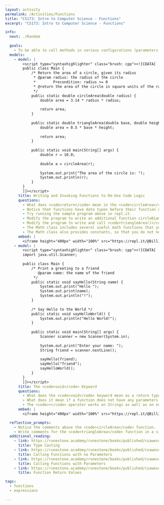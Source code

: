 ```yaml
---
layout: activity
permalink: /Activities/Functions
title: "CS173: Intro to Computer Science - Functions"
excerpt: "CS173: Intro to Computer Science - Functions"

info:
  next: ./Random
  
  goals: 
    - To be able to call methods in various configurations (parameters, return values)
  models:
    - model: |
        <script type="syntaxhighlighter" class="brush: cpp"><![CDATA[
        public class Main {
            /* Return the area of a circle, given its radius
             * @param radius: the radius of the circle
             *        Precondition: radius >= 0
             * @return the area of the circle in square units of the radius
             */
            public static double circleArea(double radius) {
                double area = 3.14 * radius * radius;
                
                return area;
            }
            
            public static double triangleArea(double base, double height) {
                double area = 0.5 * base * height;
                
                return area;
            }
            
            public static void main(String[] args) {
                double r = 10.0;
                
                double a = circleArea(r);
                
                System.out.print("The area of the circle is: ");
                System.out.println(r);
            }
        }
        ]]></script>     
      title: Writing and Invoking Functions to Re-Use Code Logic
      questions:
        - What does <code>return</code> mean in the <code>circleArea</code> function above?
        - Notice that functions have data types before their function names, just like variables do.  What is the return type of <code>circleArea()</code>?
        - Try running the sample program above in repl.it. 
        - Modify the program to write an additional function circleDiameter() that computes the diameter (<span>\(2 \times \pi \times r\)</span>) given the radius of the circle.  Call that function from main() and print the value.
        - Modify the program to write and call <code>triangleArea()</code> from <code>main()</code> and then print the area of a triangle whose dimensions you choose.
        - The Math class includes several useful math functions that you can call.  For example, <code>Math.pow(a, b)</code> will return the <code>double</code> value computed by <code>a</code> raised to the power of <code>b</code> (both <code>double</code> values).  Re-write <code>circleArea()</code> so that it computes the <code>radius</code> raised to the power of <code>2</code>, rather than multiplying it by itself.
        - The Math class also provides constants, so that you do not need to hard-code approximate values like we did with <code>3.14</code> for the value <span>\(\pi\)</span>.  Modify the program to use the constant <code>Math.PI</code> instead of <code>3.14</code>.
      embed: |
        <iframe height="400px" width="100%" src="https://repl.it/@BillJr99/JavaFirstExample?lite=true" scrolling="no" frameborder="no" allowtransparency="true" allowfullscreen="true" sandbox="allow-forms allow-pointer-lock allow-popups allow-same-origin allow-scripts allow-modals"></iframe>    
    - model: |
        <script type="syntaxhighlighter" class="brush: cpp"><![CDATA[
        import java.util.Scanner;
        
        public class Main {
            /* Print a greeting to a friend
               @param name: the name of the friend
             */
            public static void sayHello(String name) {
                System.out.print("Hello ");
                System.out.print(name);
                System.out.println("!");
            }
            
            /* Say Hello to the World */
            public static void sayHelloWorld() {
                System.out.println("Hello World!");
            }
            
            public static void main(String[] args) {
                Scanner scanner = new Scanner(System.in);
                
                System.out.print("Enter your name: ");
                String friend = scanner.nextLine();
                
                sayHello(friend);
                sayHello("friend");
                sayHelloWorld();
            }
        }
        ]]></script>  
      title: The <code>void</code> Keyword
      questions:
        - What does the <code>void</code> keyword mean as a return type?
        - What does it mean if a function does not have any parameters, like <code>sayHelloWorld()</code>?  For example, how do you call a function like this?
        - The <code>+</code> operator works on Strings as well as on numeric values.  &quot;Adding&quot; two strings together concatenates or combines them.  Re-write the <code>sayHello()</code> method so that it executes in just one <code>System.out.println()</code> statement.      
      embed: |
        <iframe height="400px" width="100%" src="https://repl.it/@BillJr99/JavaFirstExample?lite=true" scrolling="no" frameborder="no" allowtransparency="true" allowfullscreen="true" sandbox="allow-forms allow-pointer-lock allow-popups allow-same-origin allow-scripts allow-modals"></iframe>        

  reflective_prompts:
    - Notice the comments above the <code>circleArea</code> function.  What do you think a precondition means?
    - Write comments for the <code>triangleArea</code> function in a similar spirit to those of the <code>circleArea</code> function.
  additional_reading:
    - link: https://runestone.academy/runestone/books/published/csawesome/Unit1-Getting-Started/topic-1-6-casting.html 
      title: Type Casting
    - link: https://runestone.academy/runestone/books/published/csawesome/Unit2-Using-Objects/topic-2-3-methods-no-params.html
      title: Calling Functions with no Parameters
    - link: https://runestone.academy/runestone/books/published/csawesome/Unit2-Using-Objects/topic-2-4-methods-with-params.html
      title: Calling Functions with Parameters
    - link: https://runestone.academy/runestone/books/published/csawesome/Unit2-Using-Objects/topic-2-5-methods-return.html
      title: Function Return Values

tags:
  - functions
  - expressions
  
---
```


